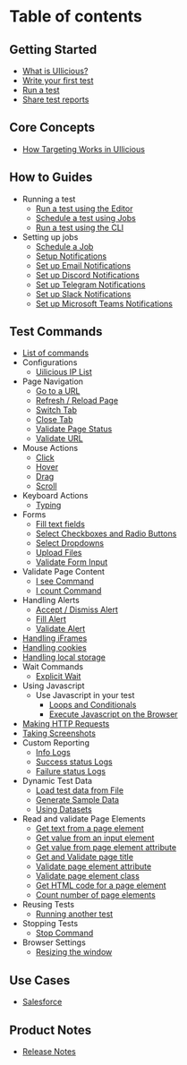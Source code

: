 # Table of contents

## Getting Started

* [What is UIlicious?](README.md)
* [Write your first test](getting-started/Writing-your-first-test.md)  
* [Run a test](getting-started/running-tests.md)  
* [Share test reports](getting-started/share-test-reports.md)

## Core Concepts

* [How Targeting Works in UIlicious](core-concepts/how-targeting-works-in-uilicious.md)

## How to Guides

* Running a test
  * [Run a test using the Editor](how-to-guides/run-test/run-test-using-editor.md) 
  * [Schedule a test using Jobs](how-to-guides/run-test/schedule-a-job.md)
  * [Run a test using the CLI](how-to-guides/run-test/run-test-using-cli.md)
* Setting up jobs
  * [Schedule a Job](how-to-guides/Setting-up-jobs/schedule-a-job.md)
  * [Setup Notifications](how-to-guides/Setting-up-jobs/set-up-notifications.md)
  * [Set up Email Notifications](how-to-guides/Setting-up-jobs/set-up-email-notifications.md)
  * [Set up Discord Notifications](how-to-guides/Setting-up-jobs/set-up-discord-notifications.md)
  * [Set up Telegram Notifications](how-to-guides/Setting-up-jobs/set-up-telegram-notifications.md)
  * [Set up Slack Notifications](how-to-guides/Setting-up-jobs/set-up-slack-notifications.md)
  * [Set up Microsoft Teams Notifications](how-to-guides/Setting-up-jobs/set-up-microsoft-teams-notifications.md)

## Test Commands
* [List of commands](reference/commands-list.md)
* Configurations
  * [Uilicious IP List](reference/configurations/cloud-ip-list.md)
* Page Navigation
  * [Go to a URL](reference/page-navigation/go-to-a-url.md)
  * [Refresh / Reload Page](reference/page-navigation/refresh-page.md)
  * [Switch Tab](reference/page-navigation/switch-tabs.md)
  * [Close Tab](reference/page-navigation/close-tab.md)
  * [Validate Page Status](reference/page-navigation/validate-page-status.md)
  * [Validate URL](reference/validation-commands/validate-url.md)
* Mouse Actions
  * [Click](reference/mouse-interactions/click.md)
  * [Hover](reference/mouse-interactions/hover-over-objects.md)
  * [Drag](reference/mouse-interactions/drag-objects.md)
  * [Scroll](reference/mouse-interactions/scroll-page.md)
* Keyboard Actions
  * [Typing](reference/keyboard-interactions/Typing-or-pressing-keys.md)
* Forms
  * [Fill text fields](reference/keyboard-interactions/filling-forms/fill-input-fields.md)
  * [Select Checkboxes and Radio Buttons](reference/keyboard-interactions/filling-forms/select-checkboxes-and-radio-buttons.md)
  * [Select Dropdowns](reference/keyboard-interactions/filling-forms/select-dropdowns.md)
  * [Upload Files](reference/keyboard-interactions/filling-forms/upload-files.md)
  * [Validate Form Input](reference/validation-commands/validate-form-input.md)
* Validate Page Content
  * [I see Command](reference/validation-commands/validate-page-content/i-see-command.md)
  * [I count Command](reference/validation-commands/validate-page-content/i-count-command.md)
* Handling Alerts
  * [Accept / Dismiss Alert](reference/handling-alerts/accept-dismiss-alert.md)
  * [Fill Alert](reference/handling-alerts/fill-alert.md)
  * [Validate Alert](reference/handling-alerts/validate-alert.md)
* [Handling iFrames](reference/handling-iframes.md)
* [Handling cookies](reference/handling-cookies.md)
* [Handling local storage](reference/handling-local-storage.md)
* Wait Commands
  * [Explicit Wait](reference/wait-commands/explicit-wait.md)
* Using Javascript
  * Use Javascript in your test
    * [Loops and Conditionals](reference/using-javascript/use-javascript-in-your-test/loops-and-conditionals.md)
    * [Execute Javascript on the Browser](reference/using-javascript/use-javascript-in-your-test/execute-javascript-on-the-browser.md)
* [Making HTTP Requests](reference/making-http-requests.md)
* [Taking Screenshots](reference/taking-screenshots.md)
* Custom Reporting
  * [Info Logs](reference/custom-reporting/info-logs.md)
  * [Success status Logs](reference/custom-reporting/success-status-logs.md)
  * [Failure status Logs](reference/custom-reporting/failure-status-logs.md)
* Dynamic Test Data
  * [Load test data from File](reference/dynamic-test-data/load-test-data-from-file.md)
  * [Generate Sample Data](reference/dynamic-test-data/generate-sample-data.md)
  * [Using Datasets](reference/dynamic-test-data/using-datasets.md)
* Read and validate Page Elements
  * [Get text from a page element](reference/read-and-validate-page-elements/get-text-from-a-page-element.md)
  * [Get value from an input element](reference/read-and-validate-page-elements/get-value-from-an-input-element.md)
  * [Get value from page element attribute](reference/read-and-validate-page-elements/get-value-from-page-element-attribute.md)
  * [Get and Validate page title](reference/read-and-validate-page-elements/get-and-validate-page-title.md)
  * [Validate page element attribute](reference/read-and-validate-page-elements/validate-page-element-attribute.md)
  * [Validate page element class](reference/read-and-validate-page-elements/validate-page-element-class.md)
  * [Get HTML code for a page element](reference/read-and-validate-page-elements/get-html-code-for-a-page-element.md)
  * [Count number of page elements](reference/read-and-validate-page-elements/count-number-of-page-elements.md)
* Reusing Tests
  * [Running another test](reference/reusing-tests/running-another-test.md)
* Stopping Tests
  * [Stop Command](reference/stopping-tests/stop-command.md)
* Browser Settings
  * [Resizing the window](reference/browser-and-resolution-settings/resizing-window.md)

## Use Cases

* [Salesforce](best-practices/salesforce.md)

## Product Notes

* [Release Notes](product-and-support/release-notes.md)
